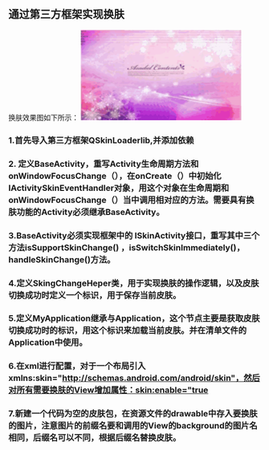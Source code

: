 通过第三方框架实现换肤
-----------
换肤效果图如下所示：
<img src="skin.gif" width="320px"/>
### 1.首先导入第三方框架QSkinLoaderlib,并添加依赖
### 2. 定义BaseActivity，重写Activity生命周期方法和onWindowFocusChange（），在onCreate（）中初始化IActivitySkinEventHandler对象，用这个对象在生命周期和onWindowFocusChange（）当中调用相对应的方法。需要具有换肤功能的Activity必须继承BaseActivity。
### 3.BaseActivity必须实现框架中的 ISkinActivity接口，重写其中三个方法isSupportSkinChange() ，isSwitchSkinImmediately()，handleSkinChange()方法。
### 4.定义SkingChangeHeper类，用于实现换肤的操作逻辑，以及皮肤切换成功时定义一个标识，用于保存当前皮肤。
### 5.定义MyApplication继承与Application，这个节点主要是获取皮肤切换成功时的标识，用这个标识来加载当前皮肤。并在清单文件的Application中使用。
### 6.在xml进行配置，对于一个布局引入xmlns:skin="http://schemas.android.com/android/skin"，然后对所有需要换肤的View增加属性：skin:enable="true
### 7.新建一个代码为空的皮肤包，在资源文件的drawable中存入要换肤的图片，注意图片的前缀名要和调用的View的background的图片名相同，后缀名可以不同，根据后缀名替换皮肤。



